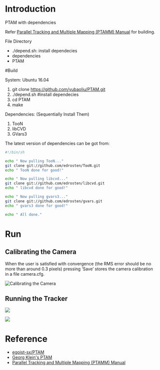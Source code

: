# Introduction

PTAM with dependencies

Refer [Parallel Tracking and Multiple Mapping (PTAMM) Manual](http://www.robots.ox.ac.uk/~bob/software/ptamm/manual.pdf) for building.

File Directory

- ./depend.sh:  install dependecies
- dependencies
- PTAM

#Build 

System: Ubuntu 16.04

1. git clone https://github.com/yubaoliu/PTAM.git
1. ./depend.sh  \#install dependecies
1. cd PTAM
1. make


Dependencies: (Sequentially Install Them)
1. TooN
2. libCVD
3. GVars3

The latest version of dependencies can be got from:

```sh
#!/bin/sh

echo " Now pulling TooN..."
git clone git://github.com/edrosten/TooN.git
echo " TooN done for good!"

echo " Now pulling libcvd..."
git clone git://github.com/edrosten/libcvd.git
echo " libcvd done for good!"

echo " Now pulling gvars3..."
git clone git://github.com/edrosten/gvars.git
echo " gvars3 done for good!"

echo " All done."
```


# Run

## Calibrating the Camera

When the user is satisfied with convergence (the RMS error should be no more than around 0.3 pixels) pressing ‘Save’ stores the camera calibration in a file camera.cfg.


![Calibrating the Camera](https://i.loli.net/2019/02/12/5c622d2083328.png)

## Running the Tracker


![](https://i.loli.net/2019/02/12/5c62301ae43be.png)


![](https://i.loli.net/2019/02/12/5c62307ed6656.png)

# Reference
- [egoist-sx/PTAM](https://github.com/egoist-sx/PTAM)
- [Georg Klein's PTAM](http://www.robots.ox.ac.uk/~gk/PTAM/)
- [Parallel Tracking and Multiple Mapping (PTAMM) Manual](http://www.robots.ox.ac.uk/~bob/software/ptamm/manual.pdf)
